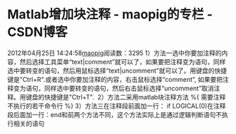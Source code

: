 # Matlab增加块注释 - maopig的专栏 - CSDN博客
2012年04月25日 14:24:58[maopig](https://me.csdn.net/maopig)阅读数：3295
1）方法一选中你要加注释的内容，然后选择工具菜单“text|comment”就可以了，如果要把注释变为语句，同样选中要转变的语句，然后用鼠标选择“text|uncomment”就可以了。用键盘的快捷键是"Ctrl+R".或者选中你要加注释的内容，右击鼠标选择“comment”, 如果要把注释变为语句，同样选中要转变的语句，然后右击鼠标选择“uncomment”取消注释。用键盘的快捷键是"Ctrl+T".
 2）方法二采用matlab块注释方法
%{
需要注释不执行的若干命令行
%} 
3）方法三在注释段前面加一行：
if LOGICAL(0)在注释段后面加一行：end和前两个方法不同，这个方法实际上是通过逻辑判断语句不执行相关的语句
